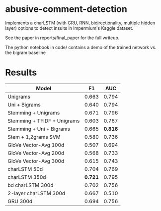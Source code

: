 # abusive-comment-detection

Implements a charLSTM (with GRU, RNN, bidirectionality, multiple hidden layer) options to detect insults in Impermium's Kaggle dataset.

See the paper in reports/final_paper for the full writeup.

The python notebook in code/ contains a demo of the trained network vs. the bigram baseline

# Results
|Model   	|F1   	|AUC   	|
|---	|---	|---	|
|Unigrams   	                  |0.663   	|0.794   	|
|Uni + Bigrams   	              |0.640   	|0.794   	|
|Stemming + Unigrams          	|0.671   	|0.796   	|
|Stemming + TFIDF + Unigrams   	|0.603   	|0.767   	|
|Stemming + Uni + Bigrams     	|0.665   	|**0.816**   	|
|Stem + 1,2grams SVM          	|0.580   	|0.736   	|
|GloVe Vector-Avg 100d        	|0.507   	|0.694   	|
|GloVe Vector-Avg 200d         	|0.568   	|0.733   	|
|GloVe Vector-Avg 300d        	|0.615   	|0.743   	|
|charLSTM 50d   	              |0.704   	|0.769   	|
|charLSTM 350d                  |**0.721**    |0.795    |
|bd charLSTM 300d   	          |0.702   	|0.756   	|
|2-layer charLSTM 300d      	  |0.667   	|0.510   	|
|GRU 300d   	                  |0.694   	|0.756   	|
